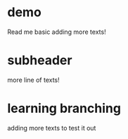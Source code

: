 # demo

Read me basic
adding more texts!

# subheader

more line of texts!

# learning branching

adding more texts to test it out
